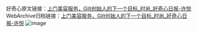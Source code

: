 好奇心原文链接：[上门美容服务，Gilt创始人的下一个目标_时尚_好奇心日报-许悦](https://www.qdaily.com/articles/1840.html)
WebArchive归档链接：[上门美容服务，Gilt创始人的下一个目标_时尚_好奇心日报-许悦](http://web.archive.org/web/20190623150106/https://www.qdaily.com/articles/1840.html)
![image](http://ww3.sinaimg.cn/large/007d5XDply1g3v4j3frdsj30u02n0b29)